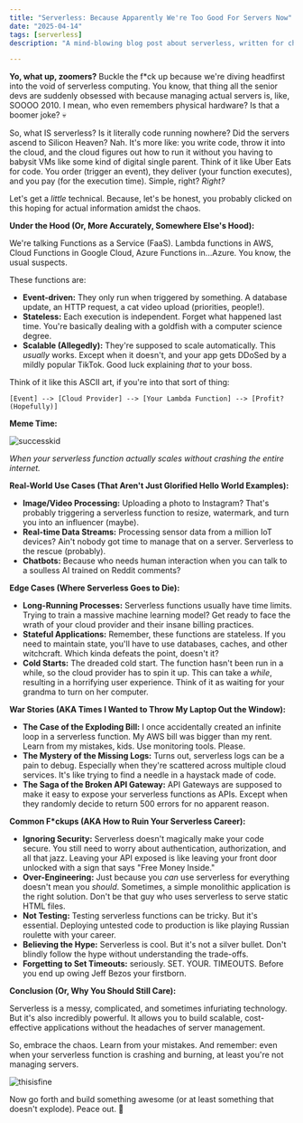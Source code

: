 ```yaml
---
title: "Serverless: Because Apparently We're Too Good For Servers Now"
date: "2025-04-14"
tags: [serverless]
description: "A mind-blowing blog post about serverless, written for chaotic Gen Z engineers."

---
```


**Yo, what up, zoomers?** Buckle the f\*ck up because we're diving headfirst into the void of serverless computing. You know, that thing all the senior devs are suddenly obsessed with because managing actual servers is, like, SOOOO 2010. I mean, who even remembers physical hardware? Is that a boomer joke? 💀

So, what IS serverless? Is it literally code running nowhere? Did the servers ascend to Silicon Heaven? Nah. It's more like: you write code, throw it into the cloud, and the cloud figures out how to run it without you having to babysit VMs like some kind of digital single parent. Think of it like Uber Eats for code. You order (trigger an event), they deliver (your function executes), and you pay (for the execution time). Simple, right? *Right?*

Let's get a *little* technical. Because, let's be honest, you probably clicked on this hoping for actual information amidst the chaos.

**Under the Hood (Or, More Accurately, Somewhere Else's Hood):**

We're talking Functions as a Service (FaaS). Lambda functions in AWS, Cloud Functions in Google Cloud, Azure Functions in...Azure. You know, the usual suspects.

These functions are:

*   **Event-driven:** They only run when triggered by something. A database update, an HTTP request, a cat video upload (priorities, people!).
*   **Stateless:** Each execution is independent. Forget what happened last time. You're basically dealing with a goldfish with a computer science degree.
*   **Scalable (Allegedly):** They're supposed to scale automatically. This *usually* works. Except when it doesn't, and your app gets DDoSed by a mildly popular TikTok. Good luck explaining *that* to your boss.

Think of it like this ASCII art, if you're into that sort of thing:

```
[Event] --> [Cloud Provider] --> [Your Lambda Function] --> [Profit? (Hopefully)]
```

**Meme Time:**

![successkid](https://i.imgflip.com/1bh3ny.jpg)

*When your serverless function actually scales without crashing the entire internet.*

**Real-World Use Cases (That Aren't Just Glorified Hello World Examples):**

*   **Image/Video Processing:** Uploading a photo to Instagram? That's probably triggering a serverless function to resize, watermark, and turn you into an influencer (maybe).
*   **Real-time Data Streams:** Processing sensor data from a million IoT devices? Ain't nobody got time to manage that on a server. Serverless to the rescue (probably).
*   **Chatbots:** Because who needs human interaction when you can talk to a soulless AI trained on Reddit comments?

**Edge Cases (Where Serverless Goes to Die):**

*   **Long-Running Processes:** Serverless functions usually have time limits. Trying to train a massive machine learning model? Get ready to face the wrath of your cloud provider and their insane billing practices.
*   **Stateful Applications:** Remember, these functions are stateless. If you need to maintain state, you'll have to use databases, caches, and other witchcraft. Which kinda defeats the point, doesn't it?
*   **Cold Starts:** The dreaded cold start. The function hasn't been run in a while, so the cloud provider has to spin it up. This can take a *while*, resulting in a horrifying user experience. Think of it as waiting for your grandma to turn on her computer.

**War Stories (AKA Times I Wanted to Throw My Laptop Out the Window):**

*   **The Case of the Exploding Bill:** I once accidentally created an infinite loop in a serverless function. My AWS bill was bigger than my rent. Learn from my mistakes, kids. Use monitoring tools. Please.
*   **The Mystery of the Missing Logs:** Turns out, serverless logs can be a pain to debug. Especially when they're scattered across multiple cloud services. It's like trying to find a needle in a haystack made of code.
*   **The Saga of the Broken API Gateway:** API Gateways are supposed to make it easy to expose your serverless functions as APIs. Except when they randomly decide to return 500 errors for no apparent reason.

**Common F\*ckups (AKA How to Ruin Your Serverless Career):**

*   **Ignoring Security:** Serverless doesn't magically make your code secure. You still need to worry about authentication, authorization, and all that jazz. Leaving your API exposed is like leaving your front door unlocked with a sign that says "Free Money Inside."
*   **Over-Engineering:** Just because you *can* use serverless for everything doesn't mean you *should*. Sometimes, a simple monolithic application is the right solution. Don't be that guy who uses serverless to serve static HTML files.
*   **Not Testing:** Testing serverless functions can be tricky. But it's essential. Deploying untested code to production is like playing Russian roulette with your career.
*   **Believing the Hype:** Serverless is cool. But it's not a silver bullet. Don't blindly follow the hype without understanding the trade-offs.
*   **Forgetting to Set Timeouts:** seriously. SET. YOUR. TIMEOUTS. Before you end up owing Jeff Bezos your firstborn.

**Conclusion (Or, Why You Should Still Care):**

Serverless is a messy, complicated, and sometimes infuriating technology. But it's also incredibly powerful. It allows you to build scalable, cost-effective applications without the headaches of server management.

So, embrace the chaos. Learn from your mistakes. And remember: even when your serverless function is crashing and burning, at least you're not managing servers.

![thisisfine](https://i.kym-cdn.com/entries/icons/original/000/018/617/тираны.jpg)

Now go forth and build something awesome (or at least something that doesn't explode). Peace out. 🙏
